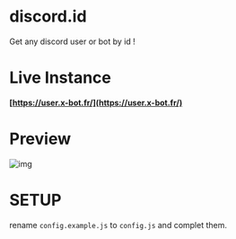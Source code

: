 # discord.id
Get any discord user or bot by id !

# Live Instance
**[https://user.x-bot.fr/](https://user.x-bot.fr/)**

# Preview
![img](https://i.imgur.com/FUvsqY1.png)


# SETUP

rename `config.example.js` to `config.js` and complet them.
